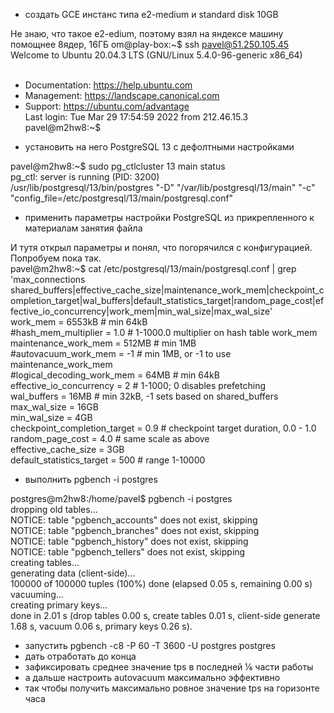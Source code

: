  - создать GCE инстанс типа e2-medium и standard disk 10GB

Не знаю, что такое e2-edium, поэтому взял на яндексе машину помощнее 8ядер, 16ГБ
om@play-box:~$ ssh pavel@51.250.105.45<BR>
Welcome to Ubuntu 20.04.3 LTS (GNU/Linux 5.4.0-96-generic x86_64)<BR>
<BR>
 * Documentation:  https://help.ubuntu.com<BR>
 * Management:     https://landscape.canonical.com<BR>
 * Support:        https://ubuntu.com/advantage<BR>
Last login: Tue Mar 29 17:54:59 2022 from 212.46.15.3<BR>
pavel@m2hw8:~$<BR>

 - установить на него PostgreSQL 13 с дефолтными настройками
 
 pavel@m2hw8:~$ sudo pg_ctlcluster 13 main status<BR>
pg_ctl: server is running (PID: 3200)<BR>
/usr/lib/postgresql/13/bin/postgres "-D" "/var/lib/postgresql/13/main" "-c" "config_file=/etc/postgresql/13/main/postgresql.conf"

 
 - применить параметры настройки PostgreSQL из прикрепленного к материалам занятия файла
 
 И тутя открыл параметры и понял, что погорячился  с конфигурацией. Попробуем пока так.<BR>
 pavel@m2hw8:~$ cat /etc/postgresql/13/main/postgresql.conf | grep 'max_connections shared_buffers\|effective_cache_size\|maintenance_work_mem\|checkpoint_completion_target\|wal_buffers\|default_statistics_target\|random_page_cost\|effective_io_concurrency\|work_mem\|min_wal_size\|max_wal_size'<BR>
work_mem = 6553kB                               # min 64kB<BR>
#hash_mem_multiplier = 1.0              # 1-1000.0 multiplier on hash table work_mem<BR>
maintenance_work_mem = 512MB            # min 1MB<BR>
#autovacuum_work_mem = -1               # min 1MB, or -1 to use maintenance_work_mem<BR>
#logical_decoding_work_mem = 64MB       # min 64kB<BR>
effective_io_concurrency = 2            # 1-1000; 0 disables prefetching<BR>
wal_buffers = 16MB                      # min 32kB, -1 sets based on shared_buffers<BR>
max_wal_size = 16GB<BR>
min_wal_size = 4GB<BR>
checkpoint_completion_target = 0.9      # checkpoint target duration, 0.0 - 1.0<BR>
random_page_cost = 4.0                  # same scale as above<BR>
effective_cache_size = 3GB<BR>
default_statistics_target = 500 # range 1-10000<BR>

 
 - выполнить pgbench -i postgres
 
 postgres@m2hw8:/home/pavel$ pgbench -i postgres<BR>
dropping old tables...<BR>
NOTICE:  table "pgbench_accounts" does not exist, skipping<BR>
NOTICE:  table "pgbench_branches" does not exist, skipping<BR>
NOTICE:  table "pgbench_history" does not exist, skipping<BR>
NOTICE:  table "pgbench_tellers" does not exist, skipping<BR>
creating tables...<BR>
generating data (client-side)...<BR>
100000 of 100000 tuples (100%) done (elapsed 0.05 s, remaining 0.00 s)<BR>
vacuuming...<BR>
creating primary keys...<BR>
done in 2.01 s (drop tables 0.00 s, create tables 0.01 s, client-side generate 1.68 s, vacuum 0.06 s, primary keys 0.26 s).<BR>
 
 - запустить pgbench -c8 -P 60 -T 3600 -U postgres postgres
 - дать отработать до конца
 - зафиксировать среднее значение tps в последней ⅙ части работы
 - а дальше настроить autovacuum максимально эффективно
 - так чтобы получить максимально ровное значение tps на горизонте часа
